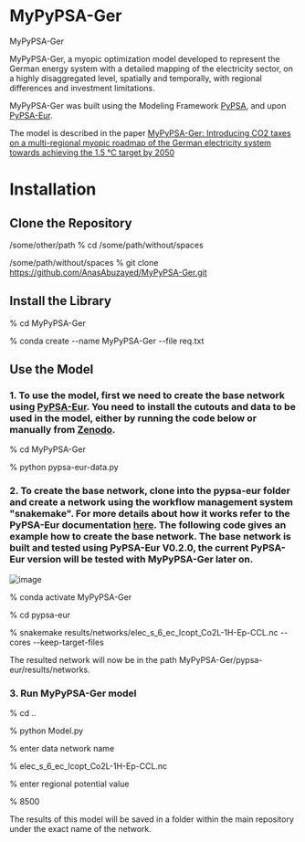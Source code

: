 # MyPyPSA-Ger
MyPyPSA-Ger

MyPyPSA-Ger, a myopic optimization model developed to represent the German energy system with a detailed mapping of the electricity sector, on a highly disaggregated level, spatially and temporally, with regional differences and investment limitations.

MyPyPSA-Ger was built using the Modeling Framework [PyPSA](https://github.com/PyPSA/pypsa), and upon [PyPSA-Eur](https://github.com/PyPSA/pypsa-eur).

The model is described in the paper [MyPyPSA-Ger: Introducing CO2 taxes on a multi-regional myopic roadmap of the German electricity system towards achieving the 1.5 °C target by 2050](https://www.sciencedirect.com/science/article/pii/S0306261922000587)




# Installation 

## Clone the Repository 

/some/other/path % cd /some/path/without/spaces

/some/path/without/spaces % git clone https://github.com/AnasAbuzayed/MyPyPSA-Ger.git


## Install the Library

% cd MyPyPSA-Ger

% conda create --name MyPyPSA-Ger --file req.txt

## Use the Model
### 1. To use the model, first we need to create the base network using [PyPSA-Eur](https://github.com/PyPSA/pypsa-eur). You need to install the cutouts and data to be used in the model, either by running the code below or manually from [Zenodo](https://zenodo.org/record/6827030#.YtFzv3bP1zo).

% cd MyPyPSA-Ger

% python pypsa-eur-data.py

### 2. To create the base network, clone into the pypsa-eur folder and create a network using the workflow management system "snakemake". For more details about how it works refer to the PyPSA-Eur documentation [here](https://pypsa-eur.readthedocs.io/en/latest/tutorial.html). The following code gives an example how to create the base network. The base network is built and tested using PyPSA-Eur V0.2.0, the current PyPSA-Eur version will be tested with MyPyPSA-Ger later on. 

![image](https://user-images.githubusercontent.com/60949903/178725004-1464261c-2a74-49a5-abeb-fba698463fef.png)

% conda activate MyPyPSA-Ger

% cd pypsa-eur

% snakemake results/networks/elec_s_6_ec_lcopt_Co2L-1H-Ep-CCL.nc --cores --keep-target-files

The resulted network will now be in the path MyPyPSA-Ger/pypsa-eur/results/networks.

### 3. Run MyPyPSA-Ger model

% cd ..

% python Model.py

% enter data network name

% elec_s_6_ec_lcopt_Co2L-1H-Ep-CCL.nc

% enter regional potential value

% 8500

The results of this model will be saved in a folder within the main repository under the exact name of the network.
